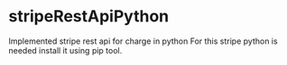 # stripeRestApiPython
Implemented stripe rest api for charge in python
For this stripe python is needed install it using pip tool.
